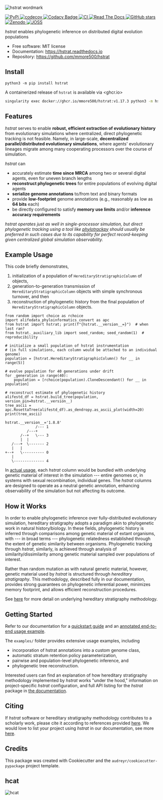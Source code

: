 ![hstrat wordmark](docs/assets/hstrat-wordmark.png)

[
![PyPi](https://img.shields.io/pypi/v/hstrat.svg)
](https://pypi.python.org/pypi/hstrat)
[
![codecov](https://codecov.io/gh/mmore500/hstrat/branch/master/graph/badge.svg?token=JwMfFOpBBD)
](https://codecov.io/gh/mmore500/hstrat)
[
![Codacy Badge](https://app.codacy.com/project/badge/Grade/9ab14d415aa9458d97b4cf760b95f874)
](https://www.codacy.com/gh/mmore500/hstrat/dashboard)
[
![CI](https://github.com/mmore500/hstrat/actions/workflows/ci.yaml/badge.svg)
](https://github.com/mmore500/hstrat/actions)
[
![Read The Docs](https://readthedocs.org/projects/hstrat/badge/?version=latest)
](https://hstrat.readthedocs.io/en/latest/?badge=latest)
[
![GitHub stars](https://img.shields.io/github/stars/mmore500/hstrat.svg?style=round-square&logo=github&label=Stars&logoColor=white)](https://github.com/mmore500/hstrat)
[
![Zenodo](https://zenodo.org/badge/464531144.svg)
](https://zenodo.org/badge/latestdoi/464531144)
[![JOSS](https://joss.theoj.org/papers/10.21105/joss.04866/status.svg)](https://doi.org/10.21105/joss.04866)

_hstrat_ enables phylogenetic inference on distributed digital evolution populations

- Free software: MIT license
- Documentation: <https://hstrat.readthedocs.io>
- Repository: <https://github.com/mmore500/hstrat>

## Install

`python3 -m pip install hstrat`

A containerized release of `hstrat` is available via <ghcr.io>

```bash
singularity exec docker://ghcr.io/mmore500/hstrat:v1.17.3 python3 -m hstrat --help
```

## Features

_hstrat_ serves to enable **robust, efficient extraction of evolutionary history** from evolutionary simulations where centralized, direct phylogenetic tracking is not feasible.
Namely, in large-scale, **decentralized parallel/distributed evolutionary simulations**, where agents' evolutionary lineages migrate among many cooperating processors over the course of simulation.

_hstrat_ can

- accurately estimate **time since MRCA** among two or several digital agents, even for uneven branch lengths
- **reconstruct phylogenetic trees** for entire populations of evolving digital agents
- **serialize genome annotations** to/from text and binary formats
- provide **low-footprint** genome annotations (e.g., reasonably as low as **64 bits** each)
- be directly configured to satisfy **memory use limits** and/or **inference accuracy requirements**

_hstrat operates just as well in single-processor simulation, but direct phylogenetic tracking using a tool like [phylotrackpy](https://github.com/emilydolson/phylotrackpy/) should usually be preferred in such cases due to its capability for perfect record-keeping given centralized global simulation observability._

## Example Usage

This code briefly demonstrates,

1.  initialization of a population of `HereditaryStratigraphicColumn` of objects,
2.  generation-to-generation transmission of `HereditaryStratigraphicColumn` objects with simple synchronous turnover, and then
3.  reconstruction of phylogenetic history from the final population of `HereditaryStratigraphicColumn` objects.

```python3
from random import choice as rchoice
import alifedata_phyloinformatics_convert as apc
from hstrat import hstrat; print(f"{hstrat.__version__=}")  # when last ran?
from hstrat._auxiliary_lib import seed_random; seed_random(1)  # reproducibility

# initialize a small population of hstrat instrumentation
# (in full simulations, each column would be attached to an individual genome)
population = [hstrat.HereditaryStratigraphicColumn() for __ in range(5)]

# evolve population for 40 generations under drift
for _generation in range(40):
    population = [rchoice(population).CloneDescendant() for __ in population]

# reconstruct estimate of phylogenetic history
alifestd_df = hstrat.build_tree(population, version_pin=hstrat.__version__)
tree_ascii = apc.RosettaTree(alifestd_df).as_dendropy.as_ascii_plot(width=20)
print(tree_ascii)
```

```
hstrat.__version__='1.8.8'
              /--- 1
          /---+
       /--+   \--- 3
       |  |
   /---+  \------- 2
   |   |
+--+   \---------- 0
   |
   \-------------- 4
```

In [actual usage](https://hstrat.readthedocs.io/en/latest/demo-ping.html), each _hstrat_ column would be bundled with underlying genetic material of interest in the simulation --- entire genomes or, in systems with sexual recombination, individual genes.
The _hstrat_ columns are designed to operate as a neutral genetic annotation, enhancing observability of the simulation but not affecting its outcome.

## How it Works

In order to enable phylogenetic inference over fully-distributed evolutionary simulation, hereditary stratigraphy adopts a paradigm akin to phylogenetic work in natural history/biology.
In these fields, phylogenetic history is inferred through comparisons among genetic material of extant organisms, with --- in broad terms --- phylogenetic relatedness established through the extent of genetic similarity between organisms.
Phylogenetic tracking through _hstrat_, similarly, is achieved through analysis of similarity/dissimilarity among genetic material sampled over populations of interest.

Rather than random mutation as with natural genetic material, however, genetic material used by _hstrat_ is structured through _hereditary stratigraphy_.
This methodology, described fully in our documentation, provides strong guarantees on phylogenetic inferential power, minimizes memory footprint, and allows efficient reconstruction procedures.

See [here](https://hstrat.readthedocs.io/en/latest/mechanism.html) for more detail on underlying hereditary stratigraphy methodology.

## Getting Started

Refer to our documentation for a [quickstart guide](https://hstrat.readthedocs.io/en/latest/quickstart.html) and an [annotated end-to-end usage example](https://hstrat.readthedocs.io/en/latest/demo-ping.html).

The `examples/` folder provides extensive usage examples, including

- incorporation of hstrat annotations into a custom genome class,
- automatic stratum retention policy parameterization,
- pairwise and population-level phylogenetic inference, and
- phylogenetic tree reconstruction.

Interested users can find an explanation of how hereditary stratigraphy methodology implemented by _hstrat_ works "under the hood," information on project-specific _hstrat_ configuration, and full API listing for the _hstrat_ package in [the documentation](https://hstrat.readthedocs.io/).

## Citing

If _hstrat_ software or hereditary stratigraphy methodology contributes to a scholarly work, please cite it according to references provided [here](https://hstrat.readthedocs.io/en/latest/citing.html).
We would love to list your project using _hstrat_ in our documentation, see more [here](https://hstrat.readthedocs.io/en/latest/projects.html).

## Credits

This package was created with Cookiecutter and the `audreyr/cookiecutter-pypackage` project template.

## hcat

![hcat](docs/assets/hcat-banner.png)
